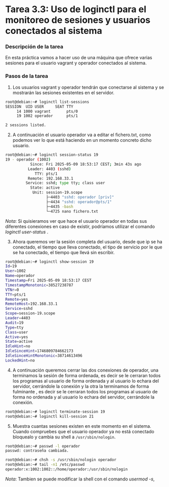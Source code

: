 # **Tarea 3.3: Uso de loginctl para el monitoreo de sesiones y usuarios conectados al sistema**

### **Descripción de la tarea**

En esta práctica vamos a hacer uso de una máquina que ofrece varias sesiones para el usuario vagrant y operador conectados al sistema. 

### **Pasos de la tarea**
1. Los usuarios vagrant y operador tendrán que conectarse al sistema y se mostrarán las sesiones existentes en el servidor.
```bash
root@debian:~# loginctl list-sessions
SESSION  UID USER     SEAT TTY
     14 1000 vagrant       pts/0
     19 1002 operador      pts/1

2 sessions listed.
```

2. A continuación el usuario operador va a editar el fichero.txt, como podemos ver lo que está haciendo en un momento concreto dicho usuario.
```bash
root@debian:~# loginctl session-status 19
19 - operador (1002)
           Since: Fri 2025-05-09 18:53:17 CEST; 3min 43s ago
          Leader: 4403 (sshd)
             TTY: pts/1
          Remote: 192.168.33.1
         Service: sshd; type tty; class user
           State: active
            Unit: session-19.scope
                  ├─4403 "sshd: operador [priv]"
                  ├─4434 "sshd: operador@pts/1"
                  ├─4435 -bash
                  └─4725 nano fichero.txt
```

_*Nota*_: Si quisieramos ver que hace el usuario operador en todas sus diferentes conexiones en caso de existir, podríamos utilizar el comando *loginctl user-status <usuario>*.

3. Ahora queremos ver la sesión completa del usuario, desde que ip se ha conectado, el tiempo que lleva conectado, el tipo de servicio por le que se ha conectado, el tiempo que llevá sin escribir.
```bash
root@debian:~# loginctl show-session 19
Id=19
User=1002
Name=operador
Timestamp=Fri 2025-05-09 18:53:17 CEST
TimestampMonotonic=38527238787
VTNr=0
TTY=pts/1
Remote=yes
RemoteHost=192.168.33.1
Service=sshd
Scope=session-19.scope
Leader=4403
Audit=19
Type=tty
Class=user
Active=yes
State=active
IdleHint=no
IdleSinceHint=1746809784662173
IdleSinceHintMonotonic=38714613496
LockedHint=no
```

4. A continuación queremos cerrar las dos conexiones de operador, una terminamos la sesión de forma ordenada, es decir se le cerraran todos los programas al usuario de forma ordenada y al usuario lo echara del servidor, cerrándole la conexión y la otra la terminamos de forma fulminante , es decir se le cerraran todos los programas al usuario de forma no ordenada y al usuario lo echara del servidor, cerrándole la conexión.
```bash
root@debian:~# loginctl terminate-session 19
root@debian:~# loginctl kill-session 21
```

5. Muestra cuantas sesiones existen en este momento en el sistema. Cuando compruebes que el usuario operador ya no está conectado bloquealo y cambia su shell a `/usr/sbin/nologin`.
```bash
root@debian:~# passwd -l operador
passwd: contraseña cambiada.

root@debian:~# chsh -s /usr/sbin/nologin operador
root@debian:~# tail -n1 /etc/passwd
operador:x:1002:1002::/home/operador:/usr/sbin/nologin
```

_*Nota*_: Tambien se puede modificar la shell con el comando *usermod -s*,